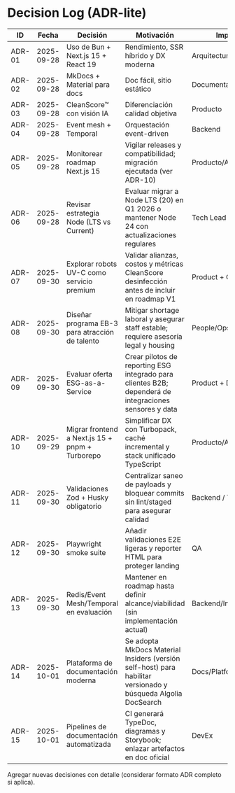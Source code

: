 # Decision Log (ADR-lite)

| ID     | Fecha      | Decisión                                        | Motivación                                                                                                    | Impacto                |
| ------ | ---------- | ----------------------------------------------- | ------------------------------------------------------------------------------------------------------------- | ---------------------- |
| ADR-01 | 2025-09-28 | Uso de Bun + Next.js 15 + React 19              | Rendimiento, SSR híbrido y DX moderna                                                                         | Arquitectura web       |
| ADR-02 | 2025-09-28 | MkDocs + Material para docs                     | Doc fácil, sitio estático                                                                                     | Documentación          |
| ADR-03 | 2025-09-28 | CleanScore™ con visión IA                      | Diferenciación calidad objetiva                                                                               | Producto               |
| ADR-04 | 2025-09-28 | Event mesh + Temporal                           | Orquestación event-driven                                                                                     | Backend                |
| ADR-05 | 2025-09-28 | Monitorear roadmap Next.js 15                   | Vigilar releases y compatibilidad; migración ejecutada (ver ADR-10)                                           | Producto/Arquitectura  |
| ADR-06 | 2025-09-28 | Revisar estrategia Node (LTS vs Current)        | Evaluar migrar a Node LTS (20) en Q1 2026 o mantener Node 24 con actualizaciones regulares                    | Tech Lead              |
| ADR-07 | 2025-09-30 | Explorar robots UV-C como servicio premium      | Validar alianzas, costos y métricas CleanScore desinfección antes de incluir en roadmap V1                    | Product + Ops          |
| ADR-08 | 2025-09-30 | Diseñar programa EB-3 para atracción de talento | Mitigar shortage laboral y asegurar staff estable; requiere asesoría legal y housing                          | People/Ops Lead        |
| ADR-09 | 2025-09-30 | Evaluar oferta ESG-as-a-Service                 | Crear pilotos de reporting ESG integrado para clientes B2B; dependerá de integraciones sensores y data        | Product + Data Lead    |
| ADR-10 | 2025-09-29 | Migrar frontend a Next.js 15 + pnpm + Turborepo | Simplificar DX con Turbopack, caché incremental y stack unificado TypeScript                                  | Producto/Arquitectura  |
| ADR-11 | 2025-09-30 | Validaciones Zod + Husky obligatorio            | Centralizar saneo de payloads y bloquear commits sin lint/staged para asegurar calidad                        | Backend / Tooling      |
| ADR-12 | 2025-09-30 | Playwright smoke suite                          | Añadir validaciones E2E ligeras y reporter HTML para proteger landing                                         | QA                     |
| ADR-13 | 2025-09-30 | Redis/Event Mesh/Temporal en evaluación         | Mantener en roadmap hasta definir alcance/viabilidad (sin implementación actual)                              | Backend/Infrastructure |
| ADR-14 | 2025-10-01 | Plataforma de documentación moderna             | Se adopta MkDocs Material Insiders (versión self-host) para habilitar versionado y búsqueda Algolia DocSearch | Docs/Platform          |
| ADR-15 | 2025-10-01 | Pipelines de documentación automatizada         | CI generará TypeDoc, diagramas y Storybook; enlazar artefactos en doc oficial                                 | DevEx                  |

Agregar nuevas decisiones con detalle (considerar formato ADR completo si aplica).
